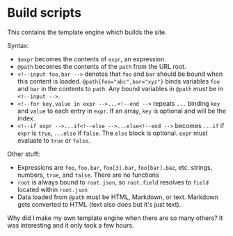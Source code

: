 # Build scripts

This contains the template engine which builds the site.

Syntax:

- `$expr` becomes the contents of `expr`, an expression.
- `@path` becomes the contents of the `path` from the URL root.
- `<!--input foo,bar -->` denotes that `foo` and `bar` should be bound when this content is loaded. `@path{foo="abc",bar="xyz"}` binds variables `foo` and `bar` in the contents to `path`. Any bound variables in `@path` *must* be in `<!--input -->`.
- `<!--for key,value in expr -->...<!--end -->` repeats `...` binding `key` and `value` to each entry in `expr`. If an array, `key` is optional and will be the index.
- `<!--if expr -->...if<!--else -->...else<!--end -->` becomes `...if` if `expr` is `true`, `...else` if `false`. The `else` block is optional. `expr` must evaluate to `true` or `false`.

Other stuff:

- Expressions are `foo`, `foo.bar`, `foo[3].bar`, `foo[bar].baz`, etc. strings, numbers, `true`, and `false`. There are no functions
- `root` is always bound to `root.json`, so `root.field` resolves to `field` located within `root.json`
- Data loaded from `@path` must be HTML, Markdown, or text. Markdown gets converted to HTML (text also does but it's just text).

Why did I make my own template engine when there are so many others? It was interesting and it only took a few hours.
